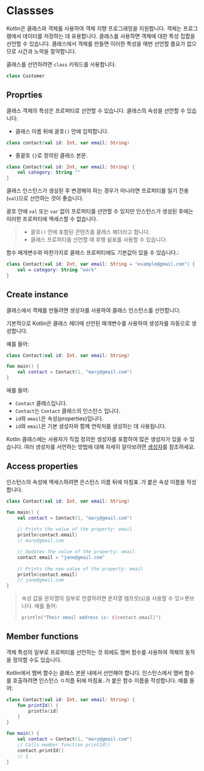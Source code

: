 # Classses

Kotlin은 클래스와 객체를 사용하여 객체 지향 프로그래밍을 지원합니다. 객체는 프로그램에서 데이터를 저장하는 데 유용합니다. 클래스를 사용하면 객체에 대한 특성 집합을 선언할 수 있습니다. 클래스에서 객체를 만들면 이러한 특성을 매번 선언할 플요가 없으므로 시간과 노력을 절약합니다.

클래스를 선언하려면 `class` 키워드를 사용합니다.

```kotlin
class Customer
```

## Proprties

클래스 객체의 특성은 프로퍼티로 선언할 수 있습니다. 클래스의 속성을 선언할 수 있습니다:

- 클래스 이름 뒤에 괄호`()` 안에 입력합니다.

```kotlin
class contact(val id: Int, var email: String)
```

- 중괄호 `{}`로 정의된 클래스 본문.
```kotlin
class Contact(val id: Int, var email: String) {
	val category: String ""
}
```

클래스 인스턴스가 생성된 후 변경해야 하는 경우가 아니라면 프로퍼티를 일기 전용(`val`)으로 선언하는 것이 좋습니다.

괄호 안에 `val` 또는 `var` 없이 프로퍼티를 선언할 수 있지만 인스턴스가 생성된 후에는 이러한 프로퍼티에 액세스할 수 없습니다.

> - 괄호`()` 안에 포함된 콘텐츠를 클래스 해더라고 합니다.
> - 클래스 프로퍼티를 선언할 때 후행 쉼표를 사용할 수 있습니다.

함수 매개변수와 마찬가지로 클래스 프로퍼티에도 기본값이 있을 수 있습니다.:

```Kotlin
class Contact(val id: Int, var email: String = "example@gmail.com") {
	val = category: String "work"
}
```

## Create instance

클래스에서 객체를 만들려면 생성자를 사용하여 클래스 인스턴스를 선언합니다.

기본적으로 Kotlin은 클래스 헤더에 선언된 매개변수를 사용하여 생성자를 자동으로 생성합니다.

예를 들어: 
```kotlin
class Contact(val id: Int, var email: String)

fun main() {
    val contact = Contact(1, "mary@gmail.com")
}
```

에를 들어:
- `Contact` 클래스입니다.
- `Contact`는 `Contact` 클래스의 인스턴스 입니다.
- `id`와 `email`은 속성(properties)입니다.
- `id`와 `email`은 기본 생성자와 함께 연락처를 생성하는 데 사용됩니다.

Kotlin 클래스에는 사용자가 직접 정의한 생성자를 포함하여 많은 생성자가 있을 수 있습니다. 여러 생성자를 서언하는 방법에 대해 자세히 알아보려면 [생성자](https://kotlinlang.org/docs/classes.html#constructors)를 참조하세요.

## Access properties

인스턴스의 속성에 액세스하려면 은스턴스 이름 뒤에 마침표`.`가 붙은 속성 이름을 작성합니다.

```kotlin
class Contact(val id: Int, var email: String)

fun main() {
    val contact = Contact(1, "mary@gmail.com")
    
    // Prints the value of the property: email
    println(contact.email)           
    // mary@gmail.com

    // Updates the value of the property: email
    contact.email = "jane@gmail.com"
    
    // Prints the new value of the property: email
    println(contact.email)           
    // jane@gmail.com
}
```
> 속성 값을 문자열의 일부로 연결하려면 문자열 템프릿(`$`)을 사용할 수 있ㅇ릇브니다. 예를 들어:
> ```Kotlin
> println("Their email address is: ${contact.email}")
> ```

## Member functions

객체 특성의 일부로 프로퍼티를 선언하는 것 외에도 멤버 함수를 사용하여 객체의 동작을 정의할 수도 있습니다.

Kotlin에서 멤버 함수는 클래스 본문 내에서 선언해야 합니다. 인스턴스에서 멤버 함수를 호출하려면 인스턴스 ㅇ치름 뒤에 마침표`.`가 붙은 함수 이름을 작성합니다. 예를 들어:
```kotlin
class Contact(val id: Int, var email: String) {
    fun printId() {
        println(id)
    }
}

fun main() {
    val contact = Contact(1, "mary@gmail.com")
    // Calls member function printId()
    contact.printId()           
    // 1
}
```

